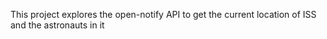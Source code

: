 This project explores the open-notify API to get the current location of ISS and the astronauts in it 


